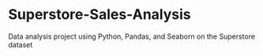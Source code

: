 # Superstore-Sales-Analysis
Data analysis project using Python, Pandas, and Seaborn on the Superstore dataset
